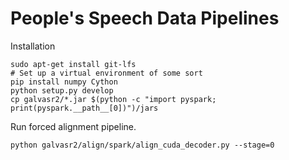 # People's Speech Data Pipelines

Installation


```
sudo apt-get install git-lfs
# Set up a virtual environment of some sort
pip install numpy Cython
python setup.py develop
cp galvasr2/*.jar $(python -c "import pyspark; print(pyspark.__path__[0])")/jars
```

Run forced alignment pipeline.

```
python galvasr2/align/spark/align_cuda_decoder.py --stage=0
```


